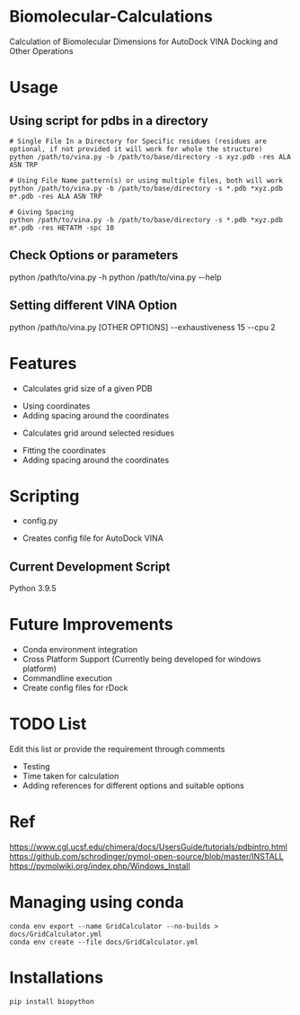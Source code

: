 # Biomolecular-Calculations
Calculation of Biomolecular Dimensions for AutoDock VINA Docking and Other Operations

# Usage

## Using script for pdbs in a directory

```
# Single File In a Directory for Specific residues (residues are optional, if not provided it will work for whole the structure)
python /path/to/vina.py -b /path/to/base/directory -s xyz.pdb -res ALA ASN TRP

# Using File Name pattern(s) or using multiple files, both will work
python /path/to/vina.py -b /path/to/base/directory -s *.pdb *xyz.pdb m*.pdb -res ALA ASN TRP

# Giving Spacing
python /path/to/vina.py -b /path/to/base/directory -s *.pdb *xyz.pdb m*.pdb -res HETATM -spc 10

```

## Check Options or parameters
python /path/to/vina.py -h
python /path/to/vina.py --help

## Setting different VINA Option
python /path/to/vina.py [OTHER OPTIONS] --exhaustiveness 15 --cpu 2

# Features

* Calculates grid size of a given PDB
- Using coordinates
- Adding spacing around the coordinates

* Calculates grid around selected residues
- Fitting the coordinates
- Adding spacing around the coordinates

# Scripting

- config.py
* Creates config file for AutoDock VINA


## Current Development Script
Python 3.9.5

# Future Improvements
* Conda environment integration
* Cross Platform Support (Currently being developed for windows platform)
* Commandline execution
* Create config files for rDock


# TODO List
Edit this list or provide the requirement through comments

* Testing
* Time taken for calculation
* Adding references for different options and suitable options

# Ref
https://www.cgl.ucsf.edu/chimera/docs/UsersGuide/tutorials/pdbintro.html
https://github.com/schrodinger/pymol-open-source/blob/master/INSTALL
https://pymolwiki.org/index.php/Windows_Install


# Managing using conda

```
conda env export --name GridCalculator --no-builds > docs/GridCalculator.yml
conda env create --file docs/GridCalculator.yml
```

# Installations

```
pip install biopython

```
